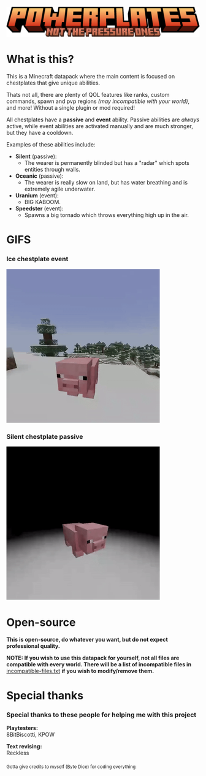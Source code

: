 ![](README_assets/powerplates_title_pressure.png)


# What is this?
This is a Minecraft datapack where the main content is focused on chestplates that give unique abilities.

Thats not all, there are plenty of QOL features like ranks, custom commands, spawn and pvp regions *(may incompatible with your world)*, and more! Without a single plugin or mod required!

All chestplates have a **passive** and **event** ability. Passive abilities are *always* active, while event abilities are activated manually and are much stronger, but they have a cooldown.

Examples of these abilities include:
 * **Silent** (passive):
   * The wearer is permanently blinded but has a "radar" which spots entities through walls.
 * **Oceanic** (passive):
   * The wearer is really slow on land, but has water breathing and is extremely agile underwater.
 * **Uranium** (event):
   * BIG KABOOM.
 * **Speedster** (event):
   * Spawns a big tornado which throws everything high up in the air.


# GIFS
### **Ice** chestplate event
![](README_assets/ice_event_showcase_cropped_GIF.gif)

### **Silent** chestplate passive
![](README_assets/silent_passive_showcase_cropped_GIF.gif)


# Open-source
**This is open-source, do whatever you want, but do not expect professional quality.**

**NOTE: If you wish to use this datapack for yourself, not all files are compatible with every world. There will be a list of incompatible files in** [incompatible-files.txt](/incompatible-files.txt) **if you wish to modify/remove them.**

# Special thanks

### Special thanks to these people for helping me with this project

**Playtesters:**\
8BitBiscotti, KPOW

**Text revising:**\
Reckless

<sub>Gotta give credits to myself (Byte Dice) for coding everything</sub>